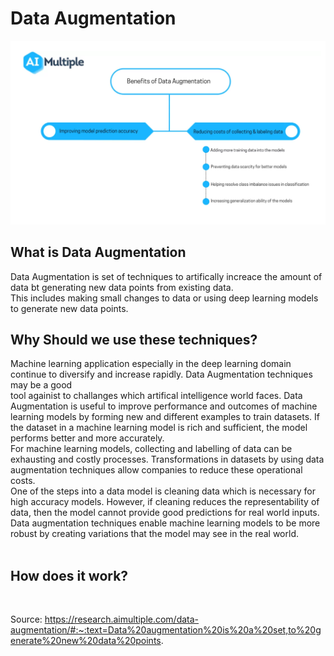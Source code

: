 # Data Augmentation
![](https://github.com/Mrfrktmrck19/Data_Science/blob/master/Images/DataAugmentation.png)
## What is Data Augmentation
Data Augmentation is set of techniques to artifically increace the amount of data bt generating new data points from existing data.   <br/>
This includes making small changes to data or using deep learning models to generate new data points. <br/>
##  Why Should we use these techniques?
Machine learning application especially in the deep learning domain continue to diversify and increase rapidly. Data Augmentation techniques may be a good <br/>
tool againist to challanges which artifical intelligence world faces.
Data Augmentation is useful to improve performance and outcomes of machine learning models by forming new and different examples to train datasets. If the dataset in a machine learning model is rich and sufficient, the model performs better and more accurately. <br/>
For machine learning models, collecting and labelling of data can be exhausting and costly processes. Transformations in datasets by using data augmentation techniques allow companies to reduce these operational costs.    <br/>
One of the steps into a data model is cleaning data which is necessary for high accuracy models. However, if cleaning reduces the representability of data, then the model cannot provide good predictions for real world inputs. Data augmentation techniques enable machine learning models to be more robust by creating variations that the model may see in the real world.      <br/> <br/>
##  How does it work?
![]()


Source: https://research.aimultiple.com/data-augmentation/#:~:text=Data%20augmentation%20is%20a%20set,to%20generate%20new%20data%20points.
